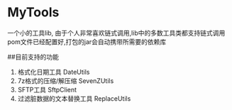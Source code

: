 # MyTools


一个小的工具lib, 由于个人非常喜欢链式调用,lib中的多数工具类都支持链式调用
pom文件已经配置好,打包的jar会自动携带所需要的依赖库



##目前支持的功能
1.  格式化日期工具 DateUtils
2.  7z格式的压缩/解压缩 SevenZUtils
3.  SFTP工具 SftpClient
4.  过滤脏数据的文本替换工具 ReplaceUtils
